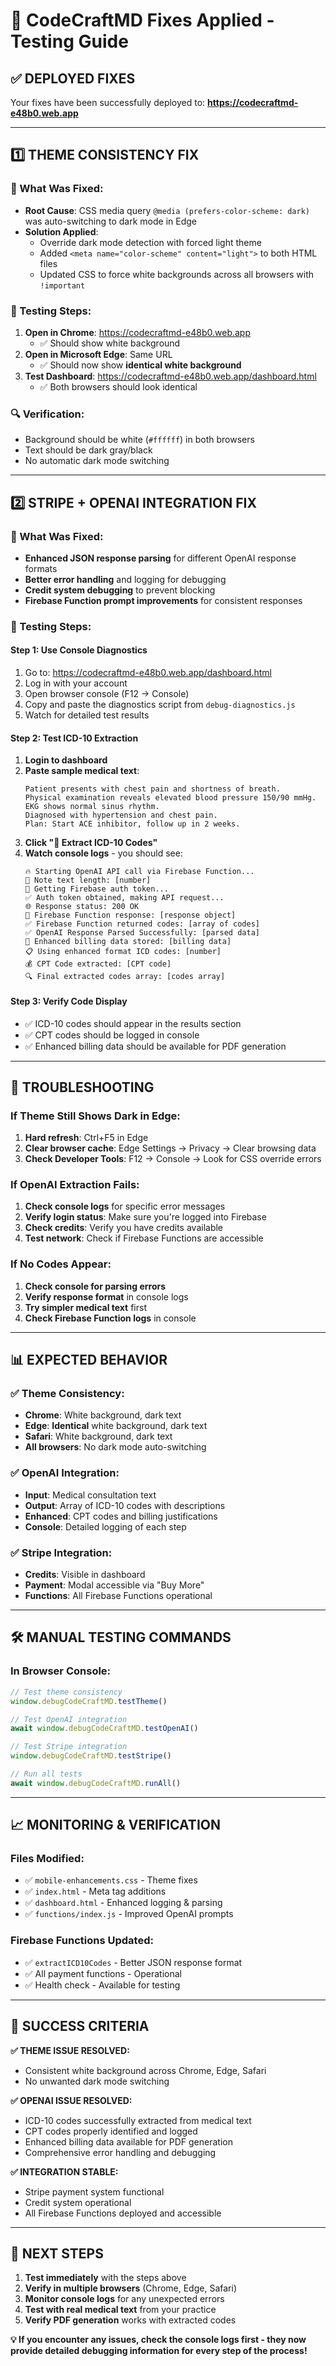 # 🎯 **CodeCraftMD Fixes Applied - Testing Guide**

## **✅ DEPLOYED FIXES**

Your fixes have been successfully deployed to: **https://codecraftmd-e48b0.web.app**

---

## **1️⃣ THEME CONSISTENCY FIX**

### **🔧 What Was Fixed:**
- **Root Cause**: CSS media query `@media (prefers-color-scheme: dark)` was auto-switching to dark mode in Edge
- **Solution Applied**: 
  - Override dark mode detection with forced light theme
  - Added `<meta name="color-scheme" content="light">` to both HTML files
  - Updated CSS to force white backgrounds across all browsers with `!important`

### **🧪 Testing Steps:**
1. **Open in Chrome**: https://codecraftmd-e48b0.web.app
   - ✅ Should show white background
2. **Open in Microsoft Edge**: Same URL
   - ✅ Should now show **identical white background**
3. **Test Dashboard**: https://codecraftmd-e48b0.web.app/dashboard.html
   - ✅ Both browsers should look identical

### **🔍 Verification:**
- Background should be white (`#ffffff`) in both browsers
- Text should be dark gray/black
- No automatic dark mode switching

---

## **2️⃣ STRIPE + OPENAI INTEGRATION FIX**

### **🔧 What Was Fixed:**
- **Enhanced JSON response parsing** for different OpenAI response formats
- **Better error handling** and logging for debugging
- **Credit system debugging** to prevent blocking
- **Firebase Function prompt improvements** for consistent responses

### **🧪 Testing Steps:**

#### **Step 1: Use Console Diagnostics**
1. Go to: https://codecraftmd-e48b0.web.app/dashboard.html
2. Log in with your account
3. Open browser console (F12 → Console)
4. Copy and paste the diagnostics script from `debug-diagnostics.js`
5. Watch for detailed test results

#### **Step 2: Test ICD-10 Extraction**
1. **Login to dashboard**
2. **Paste sample medical text**:
   ```
   Patient presents with chest pain and shortness of breath. 
   Physical examination reveals elevated blood pressure 150/90 mmHg.
   EKG shows normal sinus rhythm. 
   Diagnosed with hypertension and chest pain.
   Plan: Start ACE inhibitor, follow up in 2 weeks.
   ```
3. **Click "🤖 Extract ICD-10 Codes"**
4. **Watch console logs** - you should see:
   ```
   🔥 Starting OpenAI API call via Firebase Function...
   📝 Note text length: [number]
   🔐 Getting Firebase auth token...
   ✅ Auth token obtained, making API request...
   🌐 Response status: 200 OK
   🔄 Firebase Function response: [response object]
   ✅ Firebase Function returned codes: [array of codes]
   ✅ OpenAI Response Parsed Successfully: [parsed data]
   💾 Enhanced billing data stored: [billing data]
   📋 Using enhanced format ICD codes: [number]
   💰 CPT Code extracted: [CPT code]
   🔍 Final extracted codes array: [codes array]
   ```

#### **Step 3: Verify Code Display**
- ✅ ICD-10 codes should appear in the results section
- ✅ CPT codes should be logged in console
- ✅ Enhanced billing data should be available for PDF generation

---

## **🚨 TROUBLESHOOTING**

### **If Theme Still Shows Dark in Edge:**
1. **Hard refresh**: Ctrl+F5 in Edge
2. **Clear browser cache**: Edge Settings → Privacy → Clear browsing data
3. **Check Developer Tools**: F12 → Console → Look for CSS override errors

### **If OpenAI Extraction Fails:**
1. **Check console logs** for specific error messages
2. **Verify login status**: Make sure you're logged into Firebase
3. **Check credits**: Verify you have credits available
4. **Test network**: Check if Firebase Functions are accessible

### **If No Codes Appear:**
1. **Check console for parsing errors**
2. **Verify response format** in console logs
3. **Try simpler medical text** first
4. **Check Firebase Function logs** in console

---

## **📊 EXPECTED BEHAVIOR**

### **✅ Theme Consistency:**
- **Chrome**: White background, dark text
- **Edge**: **Identical** white background, dark text  
- **Safari**: White background, dark text
- **All browsers**: No dark mode auto-switching

### **✅ OpenAI Integration:**
- **Input**: Medical consultation text
- **Output**: Array of ICD-10 codes with descriptions
- **Enhanced**: CPT codes and billing justifications
- **Console**: Detailed logging of each step

### **✅ Stripe Integration:**
- **Credits**: Visible in dashboard
- **Payment**: Modal accessible via "Buy More"
- **Functions**: All Firebase Functions operational

---

## **🛠️ MANUAL TESTING COMMANDS**

### **In Browser Console:**
```javascript
// Test theme consistency
window.debugCodeCraftMD.testTheme()

// Test OpenAI integration
await window.debugCodeCraftMD.testOpenAI()

// Test Stripe integration  
window.debugCodeCraftMD.testStripe()

// Run all tests
await window.debugCodeCraftMD.runAll()
```

---

## **📈 MONITORING & VERIFICATION**

### **Files Modified:**
- ✅ `mobile-enhancements.css` - Theme fixes
- ✅ `index.html` - Meta tag additions
- ✅ `dashboard.html` - Enhanced logging & parsing
- ✅ `functions/index.js` - Improved OpenAI prompts

### **Firebase Functions Updated:**
- ✅ `extractICD10Codes` - Better JSON response format
- ✅ All payment functions - Operational
- ✅ Health check - Available for testing

---

## **🎉 SUCCESS CRITERIA**

**✅ THEME ISSUE RESOLVED:**
- Consistent white background across Chrome, Edge, Safari
- No unwanted dark mode switching

**✅ OPENAI ISSUE RESOLVED:**
- ICD-10 codes successfully extracted from medical text  
- CPT codes properly identified and logged
- Enhanced billing data available for PDF generation
- Comprehensive error handling and debugging

**✅ INTEGRATION STABLE:**
- Stripe payment system functional
- Credit system operational
- All Firebase Functions deployed and accessible

---

## **🔄 NEXT STEPS**

1. **Test immediately** with the steps above
2. **Verify in multiple browsers** (Chrome, Edge, Safari)
3. **Monitor console logs** for any unexpected errors
4. **Test with real medical text** from your practice
5. **Verify PDF generation** works with extracted codes

**💡 If you encounter any issues, check the console logs first - they now provide detailed debugging information for every step of the process!**